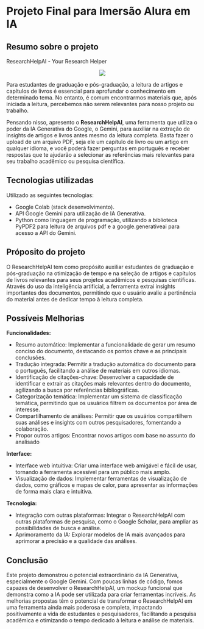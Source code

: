 # Projeto Final para Imersão Alura em IA

## Resumo sobre o projeto

ResearchHelpAI - Your Research Helper

<p align="center">
<img src = "https://i0.wp.com/www.sciencenews.org/wp-content/uploads/2023/04/040823_chatgpt_feat.gif"
</p>

Para estudantes de graduação e pós-graduação, a leitura de artigos e capítulos de livros é essencial para aprofundar o conhecimento em determinado tema. No entanto, é comum encontrarmos materiais que, após iniciada a leitura, percebemos não serem relevantes para nosso projeto ou trabalho.

Pensando nisso, apresento o **ResearchHelpAI**, uma ferramenta que utiliza o poder da IA Generativa do Google, o Gemini, para auxiliar na extração de insights de artigos e livros antes mesmo da leitura completa. Basta fazer o upload de um arquivo PDF, seja ele um capítulo de livro ou um artigo em qualquer idioma, e você poderá fazer perguntas em português e receber respostas que te ajudarão a selecionar as referências mais relevantes para seu trabalho acadêmico ou pesquisa científica.

## Tecnologias utilizadas

Utilizado as seguintes tecnologias:
- Google Colab (stack desenvolvimento).
- API Google Gemini para utilização de IA Generativa.
- Python como linguagem de programação, utilizando a biblioteca PyPDF2 para leitura de arquivos pdf e a google.generativeai para acesso a API do Gemini.

## Próposito do projeto

O ResearchHelpAI tem como propósito auxiliar estudantes de graduação e pós-graduação na otimização de tempo e na seleção de artigos e capítulos de livros relevantes para seus projetos acadêmicos e pesquisas científicas. Através do uso da inteligência artificial, a ferramenta extrai insights importantes dos documentos, permitindo que o usuário avalie a pertinência do material antes de dedicar tempo à leitura completa.

## Possíveis Melhorias

**Funcionalidades:**
- Resumo automático: Implementar a funcionalidade de gerar um resumo conciso do documento, destacando os pontos chave e as principais conclusões.
- Tradução integrada: Permitir a tradução automática do documento para o português, facilitando a análise de materiais em outros idiomas.
- Identificação de citações-chave: Desenvolver a capacidade de identificar e extrair as citações mais relevantes dentro do documento, agilizando a busca por referências bibliográficas.
- Categorização temática: Implementar um sistema de classificação temática, permitindo que os usuários filtrem os documentos por área de interesse.
- Compartilhamento de análises: Permitir que os usuários compartilhem suas análises e insights com outros pesquisadores, fomentando a colaboração.
- Propor outros artigos: Encontrar novos artigos com base no assunto do analisado

**Interface:**
- Interface web intuitiva: Criar uma interface web amigável e fácil de usar, tornando a ferramenta acessível para um público mais amplo.
- Visualização de dados: Implementar ferramentas de visualização de dados, como gráficos e mapas de calor, para apresentar as informações de forma mais clara e intuitiva.

**Tecnologia:**
- Integração com outras plataformas: Integrar o ResearchHelpAI com outras plataformas de pesquisa, como o Google Scholar, para ampliar as possibilidades de busca e análise.
- Aprimoramento da IA: Explorar modelos de IA mais avançados para aprimorar a precisão e a qualidade das análises.

## Conclusão

Este projeto demonstrou o potencial extraordinário da IA Generativa, especialmente o Google Gemini. Com poucas linhas de código, fomos capazes de desenvolver o ResearchHelpAI, um mockup funcional que demonstra como a IA pode ser utilizada para criar ferramentas incríveis. As melhorias propostas têm o potencial de transformar o ResearchHelpAI em uma ferramenta ainda mais poderosa e completa, impactando positivamente a vida de estudantes e pesquisadores, facilitando a pesquisa acadêmica e otimizando o tempo dedicado à leitura e análise de materiais.
